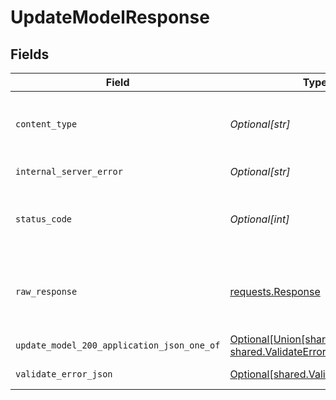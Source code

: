 # UpdateModelResponse


## Fields

| Field                                                                                                                        | Type                                                                                                                         | Required                                                                                                                     | Description                                                                                                                  |
| ---------------------------------------------------------------------------------------------------------------------------- | ---------------------------------------------------------------------------------------------------------------------------- | ---------------------------------------------------------------------------------------------------------------------------- | ---------------------------------------------------------------------------------------------------------------------------- |
| `content_type`                                                                                                               | *Optional[str]*                                                                                                              | :heavy_check_mark:                                                                                                           | HTTP response content type for this operation                                                                                |
| `internal_server_error`                                                                                                      | *Optional[str]*                                                                                                              | :heavy_minus_sign:                                                                                                           | Something went wrong                                                                                                         |
| `status_code`                                                                                                                | *Optional[int]*                                                                                                              | :heavy_check_mark:                                                                                                           | HTTP response status code for this operation                                                                                 |
| `raw_response`                                                                                                               | [requests.Response](https://requests.readthedocs.io/en/latest/api/#requests.Response)                                        | :heavy_minus_sign:                                                                                                           | Raw HTTP response; suitable for custom response parsing                                                                      |
| `update_model_200_application_json_one_of`                                                                                   | [Optional[Union[shared.Model, shared.ValidateErrorJSON, str]]](undefined/models/operations/updatemodel200applicationjson.md) | :heavy_minus_sign:                                                                                                           | Ok                                                                                                                           |
| `validate_error_json`                                                                                                        | [Optional[shared.ValidateErrorJSON]](undefined/models/shared/validateerrorjson.md)                                           | :heavy_minus_sign:                                                                                                           | Validation Failed                                                                                                            |